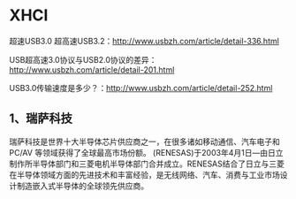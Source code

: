 # XHCI

超速USB3.0
超高速USB3.2：http://www.usbzh.com/article/detail-336.html


USB超高速3.0协议与USB2.0协议的差异：http://www.usbzh.com/article/detail-201.html

USB3.0传输速度是多少？：http://www.usbzh.com/article/detail-252.html

## 1、瑞萨科技
瑞萨科技是世界十大半导体芯片供应商之一，在很多诸如移动通信、汽车电子和PC/AV 等领域获得了全球最高市场份额。
(RENESAS)于2003年4月1日—由日立制作所半导体部门和三菱电机半导体部门合并成立。RENESAS结合了日立与三菱在半导体领域方面的先进技术和丰富经验，是无线网络、汽车、消费与工业市场设计制造嵌入式半导体的全球领先供应商。














